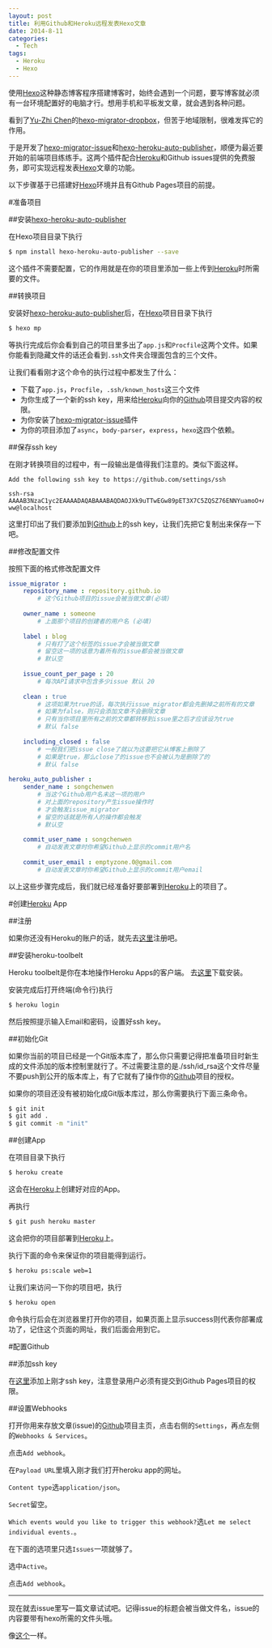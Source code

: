```yaml
---
layout: post
title: 利用Github和Heroku远程发表Hexo文章
date: 2014-8-11
categories: 
  - Tech
tags: 
  - Heroku
  - Hexo
---
```


使用[Hexo]这种静态博客程序搭建博客时，始终会遇到一个问题，要写博客就必须有一台环境配置好的电脑才行。想用手机和平板发文章，就会遇到各种问题。

看到了[Yu-Zhi Chen](http://kywk.github.io/)的[hexo-migrator-dropbox](http://kywk.github.io/hexo-migrator-dropbox/)，但苦于地域限制，很难发挥它的作用。

于是开发了[hexo-migrator-issue]和[hexo-heroku-auto-publisher]，顺便为最近要开始的前端项目练练手。这两个插件配合[Heroku]和Github issues提供的免费服务，即可实现远程发表[Hexo]文章的功能。

以下步骤基于已搭建好[Hexo]环境并且有Github Pages项目的前提。

<!-- more -->

#准备项目

##安装[hexo-heroku-auto-publisher]

在Hexo项目目录下执行

~~~ bash
$ npm install hexo-heroku-auto-publisher --save
~~~

这个插件不需要配置，它的作用就是在你的项目里添加一些上传到[Heroku]时所需要的文件。

##转换项目

安装好[hexo-heroku-auto-publisher]后，在[Hexo]项目目录下执行

~~~ bash
$ hexo mp
~~~

等执行完成后你会看到自己的项目里多出了`app.js`和`Procfile`这两个文件。如果你能看到隐藏文件的话还会看到`.ssh`文件夹合理面包含的三个文件。

让我们看看刚才这个命令的执行过程中都发生了什么：

* 下载了`app.js`，`Procfile`，`.ssh/known_hosts`这三个文件
* 为你生成了一个新的ssh key，用来给[Heroku]向你的[Github]项目提交内容的权限。
* 为你安装了[hexo-migrator-issue]插件
* 为你的项目添加了`async`，`body-parser`，`express`，`hexo`这四个依赖。

##保存ssh key

在刚才转换项目的过程中，有一段输出是值得我们注意的。类似下面这样。

~~~
Add the following ssh key to https://github.com/settings/ssh 

ssh-rsa AAAAB3NzaC1yc2EAAAADAQABAAABAQDAOJXk9uTTwEGw89pET3X7C5ZQSZ76ENNYuamoO+AhMO3xlommwuqFzkKZX7ijWVAhaJ6dfuetpSFVAiSLQsHaEWH/ZLzLD9h+grhrkuk/wUyArn8IXe7hwTKl6fbTzrnZpY8I9FrQOk72cGiq82oLnBpnA1DIHvAQL1c/oIBZpZXWni70N1AOJ5qw4s9H2lqK7p53JLWtx/dEZtBCIvcSCqDrZpVgwQPgzfIdbaD2aB0j6KQKrsQlszj1s/svFzfdv6s1imc6NsA+IxpShH+2c9jbMU2NyEKEnM1ipOyPoFjCHTQ1ufBd5vT8M9nwVoHbpuOhSttBM6HHXWmhPFmp ww@localhost
~~~

这里打印出了我们要添加到[Github]上的ssh key，让我们先把它复制出来保存一下吧。

##修改配置文件

按照下面的格式修改配置文件

~~~ yaml
issue_migrator :
    repository_name : repository.github.io  
        # 这个Github项目的issue会被当做文章(必填)
                                             
    owner_name : someone                     
        # 上面那个项目的创建者的用户名 (必填)
                                             
    label : blog            
        # 只有打了这个标签的issue才会被当做文章
        # 留空这一项的话意为着所有的issue都会被当做文章
        # 默认空
                                             
    issue_count_per_page : 20
        # 每次API请求中包含多少issue 默认 20
    
    clean : true
        # 这项如果为true的话，每次执行issue_migrator都会先删掉之前所有的文章
        # 如果为false，则只会添加文章不会删除文章
        # 只有当你项目里所有之前的文章都转移到issue里之后才应该设为true
        # 默认 false
    
    including_closed : false
        # 一般我们把issue close了就以为这要把它从博客上删除了
        # 如果是true，那么close了的issue也不会被认为是删除了的
        # 默认 false
        
heroku_auto_publisher :
    sender_name : songchenwen
    	# 当这个Github用户名未这一项的用户
    	# 对上面的repository产生issue操作时
    	# 才会触发issue_migrator
    	# 留空的话就是所有人的操作都会触发
    	# 默认空
    	
    commit_user_name : songchenwen
    	# 自动发表文章时你希望Github上显示的commit用户名
    	
    commit_user_email : emptyzone.0@gmail.com
    	# 自动发表文章时你希望Github上显示的commit用户email
~~~

以上这些步骤完成后，我们就已经准备好要部署到[Heroku]上的项目了。

#创建[Heroku] App

##注册

如果你还没有Heroku的账户的话，就先去[这里](https://id.heroku.com/signup)注册吧。

##安装heroku-toolbelt

Heroku toolbelt是你在本地操作Heroku Apps的客户端。
去[这里](https://devcenter.heroku.com/articles/quickstart#step-2-install-the-heroku-toolbelt)下载安装。

安装完成后打开终端(命令行)执行

~~~ bash
$ heroku login
~~~
然后按照提示输入Email和密码，设置好ssh key。

##初始化Git

如果你当前的项目已经是一个Git版本库了，那么你只需要记得把准备项目时新生成的文件添加的版本控制里就行了。不过需要注意的是./ssh/id_rsa这个文件尽量不要push到公开的版本库上，有了它就有了操作你的[Github]项目的授权。

如果你的项目还没有被初始化成Git版本库过，那么你需要执行下面三条命令。

~~~ bash
$ git init
$ git add .
$ git commit -m "init"
~~~

##创建App

在项目目录下执行

~~~ bash
$ heroku create
~~~

这会在[Heroku]上创建好对应的App。

再执行

~~~ bash
$ git push heroku master
~~~

这会把你的项目部署到[Heroku]上。

执行下面的命令来保证你的项目能得到运行。

~~~ bash
$ heroku ps:scale web=1
~~~

让我们来访问一下你的项目吧，执行

~~~ bash
$ heroku open
~~~

命令执行后会在浏览器里打开你的项目，如果页面上显示success则代表你部署成功了，记住这个页面的网址，我们后面会用到它。

#配置Github


##添加ssh key

在[这里](https://github.com/settings/ssh)添加上刚才ssh key，注意登录用户必须有提交到Github Pages项目的权限。

##设置Webhooks

打开你用来存放文章(issue)的[Github]项目主页，点击右侧的`Settings`，再点左侧的`Webhooks & Services`。

点击`Add webhook`。

在`Payload URL`里填入刚才我们打开heroku app的网址。

`Content type`选`application/json`。

`Secret`留空。

`Which events would you like to trigger this webhook?`选`Let me select individual events.`。

在下面的选项里只选`Issues`一项就够了。

选中`Active`。

点击`Add webhook`。


---


现在就去issue里写一篇文章试试吧。记得issue的标题会被当做文件名，issue的内容要带有hexo所需的文件头哦。

像[这个](https://github.com/emptyzone/emptyzone.github.com/issues/14)一样。

[Hexo]: http://hexo.io
[hexo-migrator-issue]: https://github.com/songchenwen/hexo-migrator-issue
[hexo-heroku-auto-publisher]: https://github.com/songchenwen/hexo-heroku-auto-publisher
[Heroku]: http://heroku.com
[Github]: https://github.com